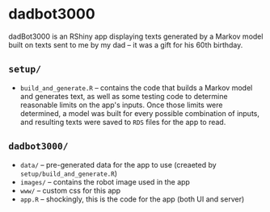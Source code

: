 # dadbot3000

dadBot3000 is an RShiny app displaying texts generated by a Markov model built on texts sent to me by my dad – it was a gift for his 60th birthday.

## `setup/`
* `build_and_generate.R` – contains the code that builds a Markov model and generates text, as well as some testing code to determine reasonable limits on the app's inputs. Once those limits were determined, a model was built for every possible combination of inputs, and resulting texts were saved to `RDS` files for the app to read.

## `dadbot3000/`
* `data/` – pre-generated data for the app to use (creaeted by `setup/build_and_generate.R`)
* `images/` – contains the robot image used in the app
* `www/` – custom css for this app
* `app.R` – shockingly, this is the code for the app (both UI and server)
